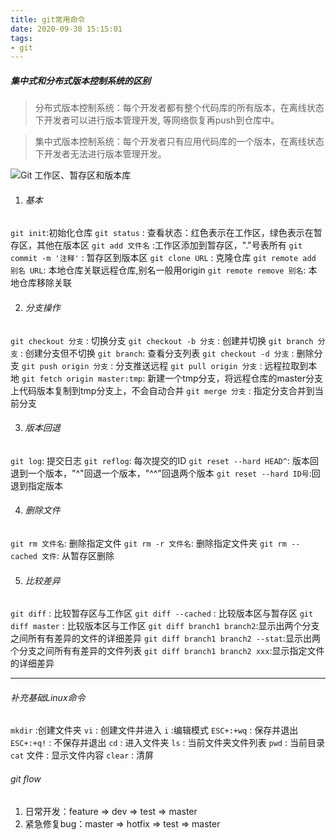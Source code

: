 ```yaml
---
title: git常用命令
date: 2020-09-30 15:15:01
tags: 
- git
---
```


##### 集中式和分布式版本控制系统的区别
>分布式版本控制系统：每个开发者都有整个代码库的所有版本，在离线状态下开发者可以进行版本管理开发, 等网络恢复再push到仓库中。

>集中式版本控制系统：每个开发者只有应用代码库的一个版本，在离线状态下开发者无法进行版本管理开发。

![Git 工作区、暂存区和版本库](https://www.runoob.com/wp-content/uploads/2015/02/1352126739_7909.jpg)

1. ###### 基本

`git init`:初始化仓库
`git status` : 查看状态：红色表示在工作区，绿色表示在暂存区，其他在版本区
`git add 文件名`  :工作区添加到暂存区，"."号表所有
`git commit -m '注释'` : 暂存区到版本区
`git clone URL` : 克隆仓库
`git remote add 别名 URL`: 本地仓库关联远程仓库,别名一般用origin
`git remote remove 别名`: 本地仓库移除关联

2. ###### 分支操作

`git checkout 分支` : 切换分支
`git checkout -b 分支` : 创建并切换
`git branch 分支` : 创建分支但不切换
`git branch`: 查看分支列表
`git checkout -d 分支` : 删除分支
`git push origin 分支` : 分支推送远程
`git pull origin 分支` : 远程拉取到本地
`git fetch origin master:tmp`: 新建一个tmp分支，将远程仓库的master分支上代码版本复制到tmp分支上，不会自动合并
`git merge 分支` : 指定分支合并到当前分支

3. ###### 版本回退
`git log`: 提交日志
`git reflog`: 每次提交的ID
`git reset --hard HEAD^`: 版本回退到一个版本，"\^"回退一个版本，"^^"回退两个版本
`git reset --hard ID号`:回退到指定版本

4. ###### 删除文件
`git rm 文件名`: 删除指定文件
`git rm -r 文件名`: 删除指定文件夹
`git rm --cached 文件`: 从暂存区删除 

5. ###### 比较差异

`git diff` : 比较暂存区与工作区
`git diff --cached` : 比较版本区与暂存区
`git diff master` : 比较版本区与工作区
`git diff branch1 branch2`:显示出两个分支之间所有有差异的文件的详细差异
`git diff branch1 branch2 --stat`:显示出两个分支之间所有有差异的文件列表
`git diff branch1 branch2 xxx`:显示指定文件的详细差异

<hr>

###### 补充基础Linux命令

`mkdir` :创建文件夹 
`vi` : 创建文件并进入
`i` :编辑模式
`ESC+:+wq` : 保存并退出
`ESC+:+q!` : 不保存并退出
`cd` : 进入文件夹
`ls` : 当前文件夹文件列表
`pwd` : 当前目录
`cat` 文件 : 显示文件内容
`clear` : 清屏

###### git flow
  1. 日常开发：feature => dev => test => master
  2. 紧急修复bug：master => hotfix => test => master